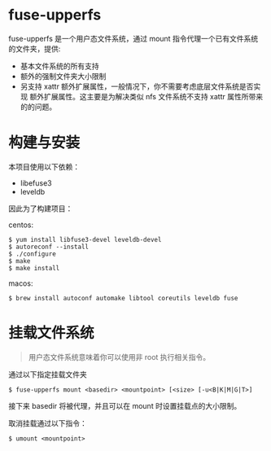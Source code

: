 # fuse-upperfs

fuse-upperfs 是一个用户态文件系统，通过 mount 指令代理一个已有文件系统的文件夹，提供:

* 基本文件系统的所有支持
* 额外的强制文件夹大小限制
* 另支持 xattr 额外扩展属性，一般情况下，你不需要考虑底层文件系统是否实现 额外扩展属性。这主要是为解决类似 nfs 文件系统不支持 xattr 属性所带来的的问题。


# 构建与安装

本项目使用以下依赖：

* libefuse3
* leveldb

因此为了构建项目：

centos:

```shell
$ yum install libfuse3-devel leveldb-devel
$ autoreconf --install
$ ./configure
$ make
$ make install
```

macos:

```shell
$ brew install autoconf automake libtool coreutils leveldb fuse
```


# 挂载文件系统

> 用户态文件系统意味着你可以使用非 root 执行相关指令。

通过以下指定挂载文件夹

```shell
$ fuse-upperfs mount <basedir> <mountpoint> [<size> [-u<B|K|M|G|T>]
```

接下来 basedir 将被代理，并且可以在 mount 时设置挂载点的大小限制。

取消挂载通过以下指令：

```shell
$ umount <mountpoint>
```
